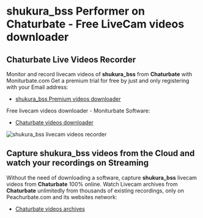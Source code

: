 # shukura_bss Performer on Chaturbate - Free LiveCam videos downloader

## Chaturbate Live Videos Recorder

Monitor and record livecam videos of **shukura_bss** from **Chaturbate** with Moniturbate.com
Get a premium trial for free by just and only registering with your Email address:
* [shukura_bss Premium videos downloader](https://moniturbate.com/request-demo-licence-key.html)

Free livecam videos downloader - Moniturbate Software:
* [Chaturbate videos downloader](https://moniturbate.com/moniturbate-download-software.html)

![shukura_bss livecam videos recorder](https://peachurnet.com/templates/moniturbate-software.png)


## Capture shukura_bss videos from the Cloud and watch your recordings on Streaming

Without the need of downloading a software, capture **shukura_bss** livecam videos from **Chaturbate** 100% online.
Watch Livecam archives from **Chaturbate** unlimitedly from thousands of existing recordings, only on Peachurbate.com and its websites network:
* [Chaturbate videos archives](https://peachurnet.com/)